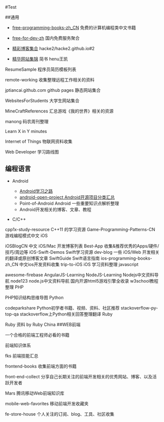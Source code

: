 #Test

##通用

* [free-programming-books-zh_CN](https://github.com/justjavac/free-programming-books-zh_CN) 免费的计算机编程类中文书籍

* [free-for-dev-zh](https://github.com/qinghuaiorg/free-for-dev-zh) 国内免费服务聚合

* [精彩博客集合](https://github.com/hacke2/hacke2.github.io/issues/2) hacke2/hacke2.github.io#2

* [精华网站集锦](http://www.jianshu.com/p/9e65fa0b808e) 简书 henu王凯

ResumeSample 程序员简历模板列表

remote-working 收集整理远程工作相关的资料

jptiancai.github.com github pages 静态网站集合

WebsitesForStudents 大学生网站集合

MineCraftReferences 汇总游戏《我的世界》相关的资源

manong 码农周刊整理

Learn X in Y minutes

Internet of Things 物联网资料收集

Web Developer 学习路线图

## 编程语言

* Android

  * [Android学习之路](http://stormzhang.github.io/android/2014/07/07/learn-android-from-rookie/)
  * [android-open-project Android开源项目分类汇总](https://github.com/Trinea/android-open-project)
  * Point-of-Android Android 一些重要知识点解析整理
  * Android开发相关的博客、文章、教程
* C/C++

cpp1x-study-resource C++11 的学习资源
Game-Programming-Patterns-CN 游戏编程模式中文
iOS

iOSBlogCN 中文 iOS/Mac 开发博客列表
Best-App 收集&推荐优秀的Apps/硬件/技巧/周边等
iOS-Swift-Demos Swift学习资源
dev-blog 一些 iOS/Web 开发相关的翻译或原创博客文章
SwiftGuide Swift语言指南
ios-programming-books-zh_CN 中文ios开发资料收集
trip-to-iOS iOS 学习资料整理
javascript

awesome-firebase
AngularJS-Learning
NodeJS-Learning Nodejs中文资料导航
node123 node.js中文资料导航
国内开源html5游戏引擎全收录
w3school教程整理
PHP

PHP知识结构思维导图
Python

codeparkshare Python初学者书籍、视频、资料、社区推荐
stackoverflow-py-top-qa stackoverflow上Python相关回答整理翻译
Ruby

Ruby 资料 by Ruby China
##WEB前端

一个合格的前端工程师必看的书籍

前端知识体系

fks 前端技能汇总

frontend-books 收集前端方面的书籍

front-end-collect 分享自己长期关注的前端开发相关的优秀网站、博客、以及活跃开发者

Mars 腾讯移动Web前端知识库

mobile-web-favorites 移动前端开发收藏夹

fe-store-house 个人关注的订阅、blog、工具、社区收集
